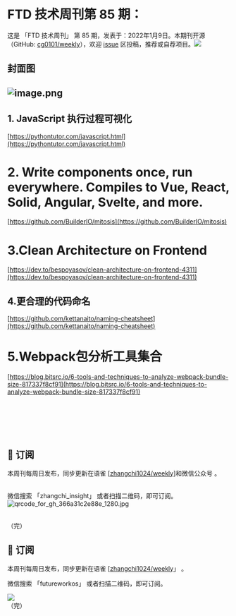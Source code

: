 # FTD 技术周刊第 85 期：
这是 「FTD 技术周刊」 第 85 期，发表于：2022年1月9日。本期刊开源（GitHub: [cg0101/weekly](https://github.com/cg0101/weekly)），欢迎 [issue](https://github.com/cg0101/weekly/issues) 区投稿，推荐或自荐项目。![](https://visitor-badge.glitch.me/badge?page_id=cg0101.weekly) <a href="https://www.linkedin.com/in/%E9%A9%B0-%E5%BC%A0-60669710a/">
        </a>
## 封面图


## ![image.png](https://cdn.nlark.com/yuque/0/2022/png/132503/1641655628595-b043ab1e-6050-4be9-89c8-51658f2dba34.png#clientId=ucb6d1daa-17ae-4&crop=0&crop=0&crop=1&crop=1&from=paste&height=675&id=ud48e1459&margin=%5Bobject%20Object%5D&name=image.png&originHeight=1350&originWidth=1080&originalType=binary&ratio=1&rotation=0&showTitle=false&size=1889538&status=done&style=none&taskId=ubac29dca-1c1f-4e32-abb0-db21a93958f&title=&width=540)


## 1. JavaScript 执行过程可视化 
[https://pythontutor.com/javascript.html](https://pythontutor.com/javascript.html)

# 2. Write components once, run everywhere. Compiles to Vue, React, Solid, Angular, Svelte, and more. 
[https://github.com/BuilderIO/mitosis](https://github.com/BuilderIO/mitosis)

# 3.Clean Architecture on Frontend 
[https://dev.to/bespoyasov/clean-architecture-on-frontend-4311](https://dev.to/bespoyasov/clean-architecture-on-frontend-4311)

## 4.更合理的代码命名 
[https://github.com/kettanaito/naming-cheatsheet](https://github.com/kettanaito/naming-cheatsheet)

# 5.Webpack包分析工具集合 
[https://blog.bitsrc.io/6-tools-and-techniques-to-analyze-webpack-bundle-size-817337f8cf91](https://blog.bitsrc.io/6-tools-and-techniques-to-analyze-webpack-bundle-size-817337f8cf91)
## [<br />](https://techinterviewhandbook.org/introduction)
​<br />
##  📅 订阅
本周刊每周日发布，同步更新在语雀 [[zhangchi1024/weekly](https://www.yuque.com/zhangchi1024/weekly)]和微信公众号 。<br />​

微信搜索 「zhangchi_insight」 或者扫描二维码，即可订阅。<br />![qrcode_for_gh_366a31c2e88e_1280.jpg](https://cdn.nlark.com/yuque/0/2021/jpeg/132503/1640750963398-e8538e9e-6b96-46f7-abff-c93b56bdd377.jpeg?x-oss-process=image%2Fwatermark%2Ctype_d3F5LW1pY3JvaGVp%2Csize_36%2Ctext_5byg6amw%2Ccolor_FFFFFF%2Cshadow_50%2Ct_80%2Cg_se%2Cx_10%2Cy_10#clientId=ude6c9b86-8c68-4&crop=0&crop=0&crop=1&crop=1&from=ui&height=250&id=u83866056&margin=%5Bobject%20Object%5D&name=qrcode_for_gh_366a31c2e88e_1280.jpg&originHeight=1280&originWidth=1280&originalType=binary&ratio=1&rotation=0&showTitle=false&size=151497&status=done&style=none&taskId=u549862ec-945c-4141-b537-6b79df712fb&title=&width=250)<br />​

（完）


## 📅 订阅
本周刊每周日发布，同步更新在语雀 [[zhangchi1024/weekly](https://www.yuque.com/zhangchi1024/weekly)」 。


微信搜索 「futureworkos」 或者扫描二维码，即可订阅。
<div align="left"> <img src="https://cdn.nlark.com/yuque/0/2021/jpeg/132503/1640750963398-e8538e9e-6b96-46f7-abff-c93b56bdd377.jpeg?x-oss-process=image%2Fwatermark%2Ctype_d3F5LW1pY3JvaGVp%2Csize_36%2Ctext_5byg6amw%2Ccolor_FFFFFF%2Cshadow_50%2Ct_80%2Cg_se%2Cx_10%2Cy_10%2Fresize%2Cw_426%2Climit_0" ></div>
    （完）